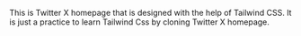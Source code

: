 This is Twitter X homepage that is designed with the help of Tailwind CSS. It is just a practice to learn Tailwind Css  by cloning Twitter X homepage.